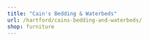 ```yaml
---
title: "Cain's Bedding & Waterbeds"
url: /hartford/cains-bedding-and-waterbeds/
shop: furniture
---
```

